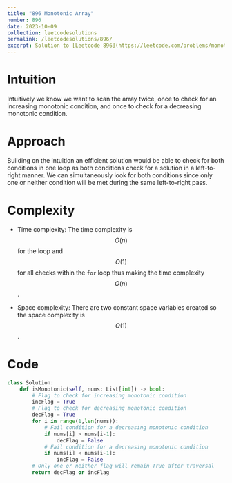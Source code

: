 ```yaml
---
title: "896 Monotonic Array"
number: 896
date: 2023-10-09
collection: leetcodesolutions
permalink: /leetcodesolutions/896/
excerpt: Solution to [Leetcode 896](https://leetcode.com/problems/monotonic-array/description/)
---
```


# Intuition
Intuitively we know we want to scan the array twice, once to check for an increasing monotonic condition, and once to check for a decreasing monotonic condition.
# Approach
Building on the intuition an efficient solution would be able to check for both conditions in one loop as both conditions check for a solution in a left-to-right manner. We can simultaneously look for both conditions since only one or neither condition will be met during the same left-to-right pass.

# Complexity
- Time complexity:
The time complexity is $$O(n)$$ for the loop and $$O(1)$$ for all checks within the `for` loop thus making the time complexity $$O(n)$$.

- Space complexity:
There are two constant space variables created so the space complexity is $$O(1)$$.

# Code
```python
class Solution:
    def isMonotonic(self, nums: List[int]) -> bool:
        # Flag to check for increasing monotonic condition
        incFlag = True
        # Flag to check for decreasing monotonic condition
        decFlag = True
        for i in range(1,len(nums)):
            # Fail condition for a decreasing monotonic condition
            if nums[i] > nums[i-1]:
                decFlag = False
            # Fail condition for a decreasing monotonic condition
            if nums[i] < nums[i-1]:
                incFlag = False
        # Only one or neither flag will remain True after traversal
        return decFlag or incFlag
```